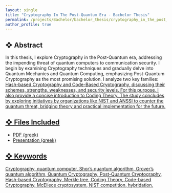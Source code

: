 ```yaml
---
layout: single
title: "Cryptography In The Post-Quantum Era - Bachelor Thesis"
permalink: /projects/Bachelor/bachelor_thesis/cryptography_in_the_post_quantum_era/
author_profile: true
---
```


## ❖ Abstract

In this thesis, I explore Cryptography in the Post-Quantum era, addressing the impending threat of quantum computers to communication security. I begin by examining Cryptography techniques and gradually delve into Quantum Mechanics and Quantum Computing, emphasizing Post-Quantum Cryptography as the most promising solution. I analyze two key families: <u>Hash-based Cryptography and <u>Code-Based Cryptography, discussing their schemes, strengths, weaknesses, and security levels. For this purpose, I also provide a concise introduction to Coding Theory. The study concludes by exploring initiatives by organizations like NIST and ANSSI to counter the quantum threat, bridging theory and practical implementation for the future.

## ❖ Files Included

- [PDF](cryptography_in_the_post_quantum_era_BCsThesis.pdf) (greek)
- [Presentation](cryptography_in_the_post_quantum_era_BCsThesis.pptx) (greek)

## ❖ Keywords

Cryptography, quantum computer, Shor’s quantum algorithm, Grover’s quantum algorithm, Quantum Cryptography, Post-Quantum Cryptography, Hash-based Cryptography, Merkle tree, Coding Theory, Code-based Cryptography, McEliece cryptosystem, NIST competition, hybridation.
